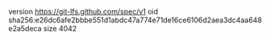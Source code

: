 version https://git-lfs.github.com/spec/v1
oid sha256:e26dc6afe2bbbe551d1abdc47a774e71de16ce6106d2aea3dc4aa648e2a5deca
size 4042
